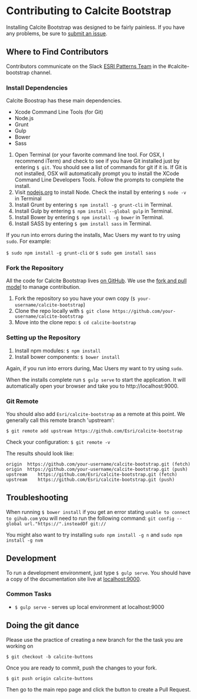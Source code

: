 # Contributing to Calcite Bootstrap

Installing Calcite Bootstrap was designed to be fairly painless. If you have any problems, be sure to [submit an issue](https://github.com/Esri/calcite-bootstrap/issues/).

## Where to Find Contributors
Contributors communicate on the Slack [ESRI Patterns Team](https://esri-patterns.slack.com/) in the #calcite-bootstrap channel.

### Install Dependencies

Calcite Boostrap has these main dependencies. 

- Xcode Command Line Tools (for Git)
- Node.js
- Grunt
- Gulp
- Bower
- Sass

1. Open Terminal (or your favorite command line tool. For OSX, I recommend iTerm) and check to see if you have Git installed just by entering `$ git`. You should see a list of commands for git if it is. If Git is not installed, OSX will automatically prompt you to install the XCode Command Line Developers Tools. Follow the prompts to complete the install.
2. Visit [nodejs.org](http://nodejs.org/) to install Node. Check the install by entering `$ node -v` in Terminal
3. Install Grunt by entering `$ npm install -g grunt-cli` in Terminal.
4. Install Gulp by entering `$ npm install --global gulp` in Terminal.
5. Install Bower by entering `$ npm install -g bower` in Terminal.
6. Install SASS by entering `$ gem install sass` in Terminal.

If you run into errors during the installs, Mac Users my want to try using `sudo`. For example:

`$ sudo npm install -g grunt-cli` or `$ sudo gem install sass`

### Fork the Repository

All the code for Calcite Bootstrap lives [on GitHub](https://github.com/ArcGIS/calcite-bootstrap). We use the [fork and pull model](https://help.github.com/articles/using-pull-requests/) to manage contribution.

1. Fork the repository so you have your own copy (`$ your-username/calcite-bootstrap`)
2. Clone the repo locally with `$ git clone https://github.com/your-username/calcite-bootstrap`
3. Move into the clone repo:  `$ cd calcite-bootstrap`

### Setting up the Repository

1. Install npm modules: `$ npm install`
2. Install bower components: `$ bower install`

Again, if you run into errors during, Mac Users my want to try using `sudo`.

When the installs complete run `$ gulp serve` to start the application. It will automatically open your browser and take you to http://localhost:9000.

### Git Remote
You should also add `Esri/calcite-bootstrap` as a remote at this point. We generally call this remote branch 'upstream':

```
$ git remote add upstream https://github.com/Esri/calcite-bootstrap
```

Check your configuration: `$ git remote -v`

The results should look like:
```
origin	https://github.com/your-username/calcite-bootstrap.git (fetch)
origin	https://github.com/your-username/calcite-bootstrap.git (push)
upstream	https://github.com/Esri/calcite-bootstrap.git (fetch)
upstream	https://github.com/Esri/calcite-bootstrap.git (push)
```

## Troubleshooting

When running `$ bower install` if you get an error stating `unable to connect to gihub.com` you will need to run the following command: `git config --global url."https://".insteadOf git://`

You might also want to try installing `sudo npm install -g n` and `sudo npm install -g nvm`

## Development

To run a development environment, just type `$ gulp serve`. You should have a copy of the documentation site live at [localhost:9000](http://localhost:9000).

### Common Tasks

- `$ gulp serve` - serves up local environment at localhost:9000

## Doing the git dance

Please use the practice of creating a new branch for the the task you are working on

`$ git checkout -b calcite-buttons`

Once you are ready to commit, push the changes to your fork.

`$ git push origin calcite-buttons`

Then go to the main repo page and click the button to create a Pull Request.
